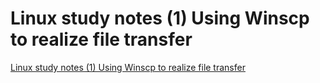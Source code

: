 # Linux study notes (1) Using Winscp to realize file transfer
[Linux study notes (1) Using Winscp to realize file transfer](https://aiwithcloud.com/2022/09/16/linux_study_notes_1_using_winscp_to_realize_file_transfer/)